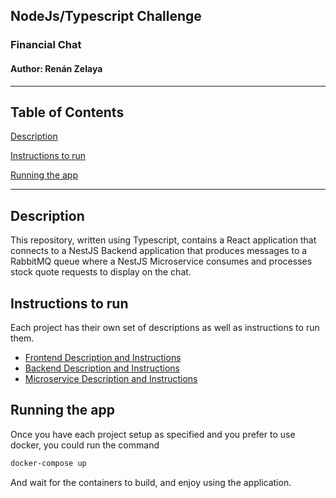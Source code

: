 ## NodeJs/Typescript Challenge

### Financial Chat

#### Author: Renán Zelaya

---

## Table of Contents

[Description](#description)

[Instructions to run](#instructions-to-run)

[Running the app](#running-the-app)

---

## Description

This repository, written using Typescript, contains a React application that connects to a NestJS Backend application that produces messages to a RabbitMQ queue where a NestJS Microservice consumes and processes stock quote requests to display on the chat.

## Instructions to run

Each project has their own set of descriptions as well as instructions to run them.

- [Frontend Description and Instructions](frontend/README.md)
- [Backend Description and Instructions](backend/README.md)
- [Microservice Description and Instructions](Microservice/README.md)

## Running the app

Once you have each project setup as specified and you prefer to use docker, you could run the command

```bash
docker-compose up
```

And wait for the containers to build, and enjoy using the application.

